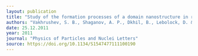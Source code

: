 ```yaml
---
layout: publication
title: "Study of the formation processes of a domain nanostructure in relaxor ferroelectrics"
authors: "Vakhrushev, S. B., Shaganov, A. P., Dkhil, B., Lebolock, D. & Ouvada, K."
date: 25.12.2011
year: 2011
journal: "Physics of Particles and Nuclei Letters"
source: https://doi.org/10.1134/S1547477111100190
---
```


